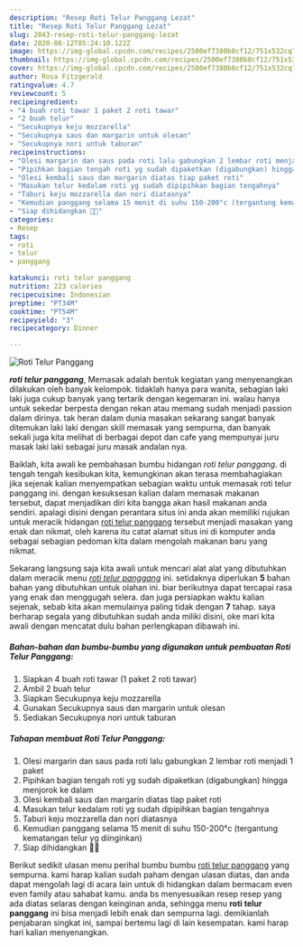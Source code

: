 ```yaml
---
description: "Resep Roti Telur Panggang Lezat"
title: "Resep Roti Telur Panggang Lezat"
slug: 2043-resep-roti-telur-panggang-lezat
date: 2020-08-12T05:24:10.122Z
image: https://img-global.cpcdn.com/recipes/2500ef7380b8cf12/751x532cq70/roti-telur-panggang-foto-resep-utama.jpg
thumbnail: https://img-global.cpcdn.com/recipes/2500ef7380b8cf12/751x532cq70/roti-telur-panggang-foto-resep-utama.jpg
cover: https://img-global.cpcdn.com/recipes/2500ef7380b8cf12/751x532cq70/roti-telur-panggang-foto-resep-utama.jpg
author: Rosa Fitzgerald
ratingvalue: 4.7
reviewcount: 5
recipeingredient:
- "4 buah roti tawar 1 paket 2 roti tawar"
- "2 buah telur"
- "Secukupnya keju mozzarella"
- "Secukupnya saus dan margarin untuk olesan"
- "Secukupnya nori untuk taburan"
recipeinstructions:
- "Olesi margarin dan saus pada roti lalu gabungkan 2 lembar roti menjadi 1 paket"
- "Pipihkan bagian tengah roti yg sudah dipaketkan (digabungkan) hingga menjorok ke dalam"
- "Olesi kembali saus dan margarin diatas tiap paket roti"
- "Masukan telur kedalam roti yg sudah dipipihkan bagian tengahnya"
- "Taburi keju mozzarella dan nori diatasnya"
- "Kemudian panggang selama 15 menit di suhu 150-200°c (tergantung kematangan telur yg diinginkan)"
- "Siap dihidangkan 💜💜"
categories:
- Resep
tags:
- roti
- telur
- panggang

katakunci: roti telur panggang 
nutrition: 223 calories
recipecuisine: Indonesian
preptime: "PT34M"
cooktime: "PT54M"
recipeyield: "3"
recipecategory: Dinner

---
```



![Roti Telur Panggang](https://img-global.cpcdn.com/recipes/2500ef7380b8cf12/751x532cq70/roti-telur-panggang-foto-resep-utama.jpg)

<b><i>roti telur panggang</i></b>, Memasak adalah bentuk kegiatan yang menyenangkan dilakukan oleh banyak kelompok. tidaklah hanya para wanita, sebagian laki laki juga cukup banyak yang tertarik dengan kegemaran ini. walau hanya untuk sekedar berpesta dengan rekan atau memang sudah menjadi passion dalam dirinya. tak heran dalam dunia masakan sekarang sangat banyak ditemukan laki laki dengan skill memasak yang sempurna, dan banyak sekali juga kita melihat di berbagai depot dan cafe yang mempunyai juru masak laki laki sebagai juru masak andalan nya.

Baiklah, kita awali ke pembahasan bumbu hidangan <i>roti telur panggang</i>. di tengah tengah kesibukan kita, kemungkinan akan terasa membahagiakan jika sejenak kalian menyempatkan sebagian waktu untuk memasak roti telur panggang ini. dengan kesuksesan kalian dalam memasak makanan tersebut, dapat menjadikan diri kita bangga akan hasil makanan anda sendiri. apalagi disini dengan perantara situs ini anda akan memiliki rujukan untuk meracik hidangan <u>roti telur panggang</u> tersebut menjadi masakan yang enak dan nikmat, oleh karena itu catat alamat situs ini di komputer anda sebagai sebagian pedoman kita dalam mengolah makanan baru yang nikmat.




Sekarang langsung saja kita awali untuk mencari alat alat yang dibutuhkan dalam meracik menu <u><i>roti telur panggang</i></u> ini. setidaknya diperlukan <b>5</b> bahan bahan yang dibutuhkan untuk olahan ini. biar berikutnya dapat tercapai rasa yang enak dan menggugah selera. dan juga persiapkan waktu kalian sejenak, sebab kita akan memulainya paling tidak dengan <b>7</b> tahap. saya berharap segala yang dibutuhkan sudah anda miliki disini, oke mari kita awali dengan mencatat dulu bahan perlengkapan dibawah ini.

<!--inarticleads1-->

##### Bahan-bahan dan bumbu-bumbu yang digunakan untuk pembuatan Roti Telur Panggang:

1. Siapkan 4 buah roti tawar (1 paket 2 roti tawar)
1. Ambil 2 buah telur
1. Siapkan Secukupnya keju mozzarella
1. Gunakan Secukupnya saus dan margarin untuk olesan
1. Sediakan Secukupnya nori untuk taburan




<!--inarticleads2-->

##### Tahapan membuat Roti Telur Panggang:

1. Olesi margarin dan saus pada roti lalu gabungkan 2 lembar roti menjadi 1 paket
1. Pipihkan bagian tengah roti yg sudah dipaketkan (digabungkan) hingga menjorok ke dalam
1. Olesi kembali saus dan margarin diatas tiap paket roti
1. Masukan telur kedalam roti yg sudah dipipihkan bagian tengahnya
1. Taburi keju mozzarella dan nori diatasnya
1. Kemudian panggang selama 15 menit di suhu 150-200°c (tergantung kematangan telur yg diinginkan)
1. Siap dihidangkan 💜💜




Berikut sedikit ulasan menu perihal bumbu bumbu <u>roti telur panggang</u> yang sempurna. kami harap kalian sudah paham dengan ulasan diatas, dan anda dapat mengolah lagi di acara lain untuk di hidangkan dalam bermacam even even family atau sahabat kamu. anda bs menyesuaikan resep resep yang ada diatas selaras dengan keinginan anda, sehingga menu <b>roti telur panggang</b> ini bisa menjadi lebih enak dan sempurna lagi. demikianlah penjabaran singkat ini, sampai bertemu lagi di lain kesempatan. kami harap hari kalian menyenangkan.
